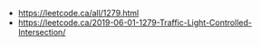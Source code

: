 - https://leetcode.ca/all/1279.html
- https://leetcode.ca/2019-06-01-1279-Traffic-Light-Controlled-Intersection/